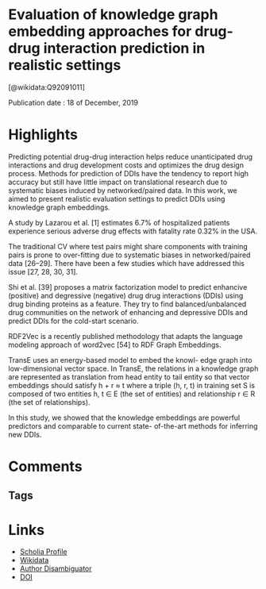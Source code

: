 
Evaluation of knowledge graph embedding approaches for drug-drug interaction prediction in realistic settings
=============================================================================================================
  
  [@wikidata:Q92091011]  
  
Publication date : 18 of December, 2019  

# Highlights

Predicting potential drug-drug interaction helps
reduce unanticipated drug interactions and drug development costs and optimizes the drug design process. Methods
for prediction of DDIs have the tendency to report high accuracy but still have little impact on translational research
due to systematic biases induced by networked/paired data. In this work, we aimed to present realistic evaluation
settings to predict DDIs using knowledge graph embeddings.

A study by Lazarou et al. [1] estimates
6.7% of hospitalized patients experience serious adverse
drug effects with fatality rate 0.32% in the USA.

The traditional CV where test pairs might share components with training
pairs is prone to over-fitting due to systematic biases in
networked/paired data [26–29]. There have been a few
studies which have addressed this issue [27, 28, 30, 31].

Shi et al. [39] proposes a matrix factorization model
to predict enhancive (positive) and degressive (negative)
drug drug interactions (DDIs) using drug binding proteins
as a feature. They try to find balanced/unbalanced drug
communities on the network of enhancing and depressive
DDIs and predict DDIs for the cold-start scenario.

RDF2Vec is a recently published methodology that adapts
the language modeling approach of word2vec [54] to RDF
Graph Embeddings.

TransE uses an energy-based model to embed the knowl-
edge graph into low-dimensional vector space. In TransE,
the relations in a knowledge graph are represented as
translation from head entity to tail entity so that vector
embeddings should satisfy h + r ≈ t where a triple (h, r, t)
in training set S is composed of two entities h, t ∈ E
(the set of entities) and relationship r ∈ R (the set of
relationships).

In this study, we showed that the knowledge embeddings
are powerful predictors and comparable to current state-
of-the-art methods for inferring new DDIs.


# Comments

## Tags

# Links
  
 * [Scholia Profile](https://scholia.toolforge.org/work/Q92091011)  
 * [Wikidata](https://www.wikidata.org/wiki/Q92091011)  
 * [Author Disambiguator](https://author-disambiguator.toolforge.org/work_item_oauth.php?id=Q92091011&batch_id=&match=1&author_list_id=&doit=Get+author+links+for+work)  
 * [DOI](https://doi.org/10.1186/S12859-019-3284-5)  
